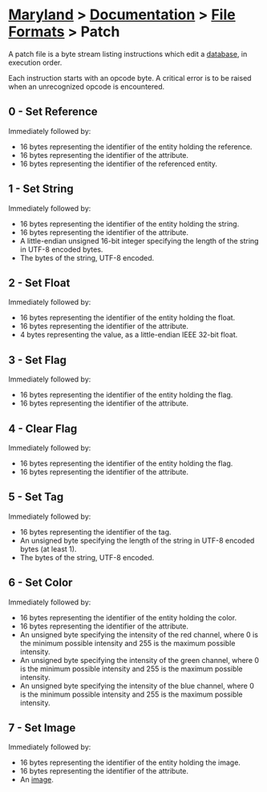 # [Maryland](../../readme.md) > [Documentation](../readme.md) > [File Formats](./readme.md) > Patch

A patch file is a byte stream listing instructions which edit a [database](../architecture/database.md), in execution order.

Each instruction starts with an opcode byte.  A critical error is to be raised when an unrecognized opcode is encountered.

## 0 - Set Reference

Immediately followed by:

- 16 bytes representing the identifier of the entity holding the reference.
- 16 bytes representing the identifier of the attribute.
- 16 bytes representing the identifier of the referenced entity.

## 1 - Set String

Immediately followed by:

- 16 bytes representing the identifier of the entity holding the string.
- 16 bytes representing the identifier of the attribute.
- A little-endian unsigned 16-bit integer specifying the length of the string in UTF-8 encoded bytes.
- The bytes of the string, UTF-8 encoded.

## 2 - Set Float

Immediately followed by:

- 16 bytes representing the identifier of the entity holding the float.
- 16 bytes representing the identifier of the attribute.
- 4 bytes representing the value, as a little-endian IEEE 32-bit float.

## 3 - Set Flag

Immediately followed by:

- 16 bytes representing the identifier of the entity holding the flag.
- 16 bytes representing the identifier of the attribute.

## 4 - Clear Flag

Immediately followed by:

- 16 bytes representing the identifier of the entity holding the flag.
- 16 bytes representing the identifier of the attribute.

## 5 - Set Tag

Immediately followed by:

- 16 bytes representing the identifier of the tag.
- An unsigned byte specifying the length of the string in UTF-8 encoded bytes (at least 1).
- The bytes of the string, UTF-8 encoded.

## 6 - Set Color

Immediately followed by:

- 16 bytes representing the identifier of the entity holding the color.
- 16 bytes representing the identifier of the attribute.
- An unsigned byte specifying the intensity of the red channel, where 0 is the minimum possible intensity and 255 is the maximum possible intensity.
- An unsigned byte specifying the intensity of the green channel, where 0 is the minimum possible intensity and 255 is the maximum possible intensity.
- An unsigned byte specifying the intensity of the blue channel, where 0 is the minimum possible intensity and 255 is the maximum possible intensity.

## 7 - Set Image

Immediately followed by:

- 16 bytes representing the identifier of the entity holding the image.
- 16 bytes representing the identifier of the attribute.
- An [image](./image.md).

